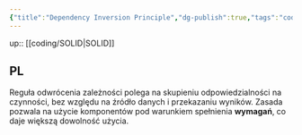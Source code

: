 ```yaml
---
{"title":"Dependency Inversion Principle","dg-publish":true,"tags":"coding/SOLID","language":"pl","permalink":"/coding/dependency-inversion-principle/","dgPassFrontmatter":true}
---
```


up:: [[coding/SOLID\|SOLID]]

## PL

Reguła odwrócenia zależności polega na skupieniu odpowiedzialności na czynności, bez względu na źródło danych i przekazaniu wyników. Zasada pozwala na użycie komponentów pod warunkiem spełnienia **wymagań**, co daje większą dowolność użycia.